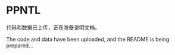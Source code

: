 # PPNTL

代码和数据已上传，正在准备说明文档。

The code and data have been uploaded, and the README is being prepared...

